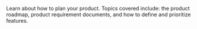 Learn about how to plan your product. Topics covered include: the product roadmap, product requirement documents, and how to define and prioritize features.
<!-- more -->